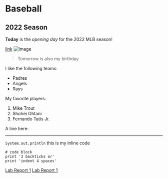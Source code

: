 # Baseball 

## 2022 Season

**Today** is the *opening day* for the 2022 MLB season!

[link](https://www.mlb.com/)
![Image](https://upload.wikimedia.org/wikipedia/commons/4/4a/Angelstadiummarch2019.jpg)

> Tomorrow is also my birthday

I like the following teams:
* Padres
* Angels
* Rays

My favorite players:
1. Mike Trout
2. Shohei Ohtani
3. Fernando Tatis Jr.

A line here:

---

`System.out.println` this is my inline code

```
# code block
print '3 backticks or'
print 'indent 4 spaces'
```

[Lab Report 1](lab-report-1-week-2.html)
[Lab Report 1](https://MichaelYe48.github.io/cse15l-lab-reports/lab-report-1-week-2.html)
